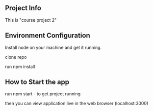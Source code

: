 ## Project Info
This is "course project 2"

## Environment Configuration

Install node on your machine and get it running.

clone repo

run npm install

## How to Start the app

run npm start - to get project running

then you can view application live in the web browser (localhost:3000)
